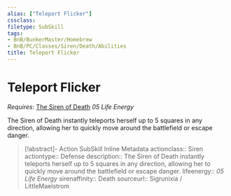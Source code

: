 ```yaml
---
alias: ["Teleport Flicker"]
cssclass: 
filetype: SubSkill
tags:
- BnB/BunkerMaster/Homebrew
- BnB/PC/Classes/Siren/Death/Abilities
title: Teleport Flicker
---
```


# Teleport Flicker
*Requires*: [The Siren of Death](../The-Siren-of-Death.md)
*05 Life Energy*

The Siren of Death instantly teleports herself up to 5 squares in any direction, allowing her to quickly move around the battlefield or escape danger.

>[!abstract]- Action SubSkill Inline Metadata
> actionclass:: Siren
> actiontype:: Defense
> description:: The Siren of Death instantly teleports herself up to 5 squares in any direction, allowing her to quickly move around the battlefield or escape danger.
> lifeenergy:: *05 Life Energy*
> sirenaffinity:: Death
> sourceurl:: Sigrunixia / LittleMaelstrom